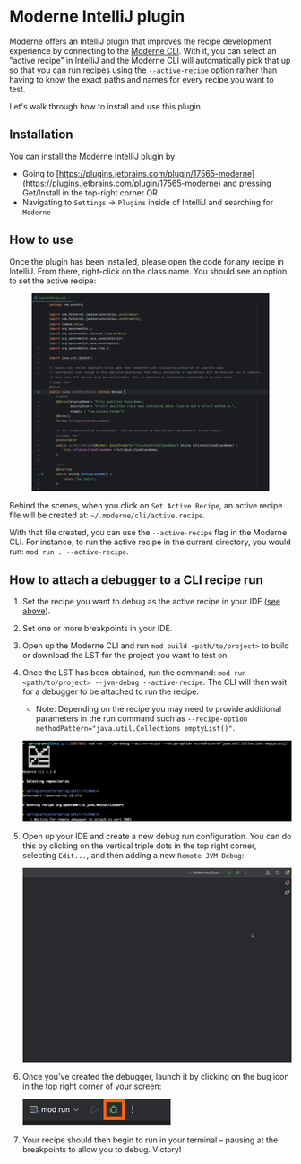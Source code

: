 # Moderne IntelliJ plugin

Moderne offers an IntelliJ plugin that improves the recipe development experience by connecting to the [Moderne CLI](../getting-started/cli-intro.md). With it, you can select an "active recipe" in IntelliJ and the Moderne CLI will automatically pick that up so that you can run recipes using the `--active-recipe` option rather than having to know the exact paths and names for every recipe you want to test.

Let's walk through how to install and use this plugin.

## Installation

You can install the Moderne IntelliJ plugin by:

* Going to [https://plugins.jetbrains.com/plugin/17565-moderne](https://plugins.jetbrains.com/plugin/17565-moderne) and pressing Get/Install in the top-right corner OR
* Navigating to `Settings` → `Plugins` inside of IntelliJ and searching for `Moderne`&#x20;

## How to use

Once the plugin has been installed, please open the code for any recipe in IntelliJ. From there, right-click on the class name. You should see an option to set the active recipe:

<figure><img src="../../../.gitbook/assets/select-active-recipe.gif" alt=""><figcaption></figcaption></figure>

Behind the scenes, when you click on `Set Active Recipe`, an active recipe file will be created at: `~/.moderne/cli/active.recipe`.&#x20;

With that file created, you can use the `--active-recipe` flag in the Moderne CLI. For instance, to run the active recipe in the current directory, you would run: `mod run . --active-recipe`.&#x20;

## How to attach a debugger to a CLI recipe run

1. Set the recipe you want to debug as the active recipe in your IDE ([see above](#how-to-use)).
2. Set one or more breakpoints in your IDE.
3. Open up the Moderne CLI and run `mod build <path/to/project>` to build or download the LST for the project you want to test on.
4. Once the LST has been obtained, run the command: `mod run <path/to/project> --jvm-debug --active-recipe`. The CLI will then wait for a debugger to be attached to run the recipe.
    * Note: Depending on the recipe you may need to provide additional parameters in the run command such as `--recipe-option methodPattern="java.util.Collections emptyList()"`.

    ![Debugger attaching](/.gitbook/assets/debugger-wait.png)

5. Open up your IDE and create a new debug run configuration. You can do this by clicking on the vertical triple dots in the top right corner, selecting `Edit...`, and then adding a new `Remote JVM Debug`: 

    ![Adding Remote JVM Debugger](/.gitbook/assets/add-debug-config.gif)

6. Once you've created the debugger, launch it by clicking on the bug icon in the top right corner of your screen:

    ![Debug icon](/.gitbook/assets/debug-icon.png)

7. Your recipe should then begin to run in your terminal – pausing at the breakpoints to allow you to debug. Victory!